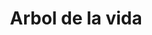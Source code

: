 ---
title: Arbol de la vida
date: 
draft: false

# descripcion
description : Arbol de la vida

materials: Plata 925

color: Plateado

dimensions: 1,2 cm

code: 01-03-0253

type: "Aros"

categories: []

price: $1.640,00

# Images
# first image will be shown in the product page
images:
  # - image: "images/path_to_image"
  # La ubicacion de las imagenes es imagenes/Aros/Aros.Microcubic/01-03-0253-arbol-de-la-vida
  - image: "./images/aros/microcubic/01-03-0253-arbol-de-la-vida_a.jpeg"
  - image: "./images/aros/microcubic/01-03-0253-arbol-de-la-vida_b.jpeg"
---
